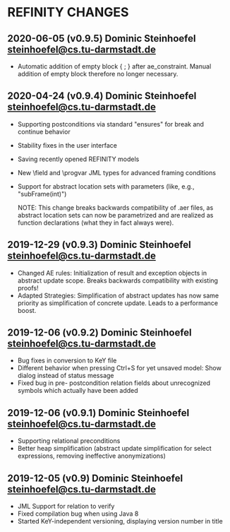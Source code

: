 REFINITY CHANGES
================

## 2020-06-05 (v0.9.5) Dominic Steinhoefel <steinhoefel@cs.tu-darmstadt.de>

  * Automatic addition of empty block { ; } after ae_constraint. Manual addition of empty block
    therefore no longer necessary.

## 2020-04-24 (v0.9.4) Dominic Steinhoefel <steinhoefel@cs.tu-darmstadt.de>

  * Supporting postconditions via standard "ensures" for break and continue behavior
  * Stability fixes in the user interface
  * Saving recently opened REFINITY models
  * New \field and \progvar JML types for advanced framing conditions
  * Support for abstract location sets with parameters (like, e.g., "subFrame(int)")
    
    NOTE: This change breaks backwards compatibility of .aer files, as abstract location
    sets can now be parametrized and are realized as function declarations (what they
    in fact always were).

## 2019-12-29 (v0.9.3) Dominic Steinhoefel <steinhoefel@cs.tu-darmstadt.de>

  * Changed AE rules: Initialization of result and exception objects in abstract update scope. Breaks
    backwards compatibility with existing proofs!
  * Adapted Strategies: Simplification of abstract updates has now same priority as simplification of
    concrete update. Leads to a performance boost.

## 2019-12-06 (v0.9.2) Dominic Steinhoefel <steinhoefel@cs.tu-darmstadt.de>

  * Bug fixes in conversion to KeY file
  * Different behavior when pressing Ctrl+S for yet unsaved model: Show dialog instead of status message
  * Fixed bug in pre- postcondition relation fields about unrecognized symbols which actually have been added

## 2019-12-06 (v0.9.1) Dominic Steinhoefel <steinhoefel@cs.tu-darmstadt.de>

  * Supporting relational preconditions
  * Better heap simplification (abstract update simplification for select expressions, removing ineffective anonymizations) 

## 2019-12-05 (v0.9) Dominic Steinhoefel <steinhoefel@cs.tu-darmstadt.de>

  * JML Support for relation to verify
  * Fixed compilation bug when using Java 8
  * Started KeY-independent versioning, displaying version number in title